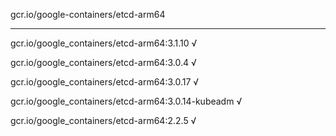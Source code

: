 gcr.io/google-containers/etcd-arm64 

----
gcr.io/google_containers/etcd-arm64:3.1.10 √

gcr.io/google_containers/etcd-arm64:3.0.4 √

gcr.io/google_containers/etcd-arm64:3.0.17 √

gcr.io/google_containers/etcd-arm64:3.0.14-kubeadm √

gcr.io/google_containers/etcd-arm64:2.2.5 √

